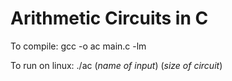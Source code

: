 # Arithmetic Circuits in C

To compile: gcc -o ac main.c -lm

To run on linux: ./ac (*name of input*) (*size of circuit*)
